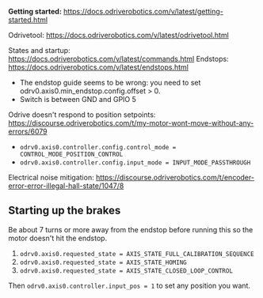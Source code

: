 **Getting started:** https://docs.odriverobotics.com/v/latest/getting-started.html

Odrivetool: https://docs.odriverobotics.com/v/latest/odrivetool.html

States and startup: https://docs.odriverobotics.com/v/latest/commands.html
Endstops: https://docs.odriverobotics.com/v/latest/endstops.html
 * The endstop guide seems to be wrong: you need to set odrv0.axis0.min_endstop.config.offset > 0.
 * Switch is between GND and GPIO 5

Odrive doesn't respond to position setpoints: https://discourse.odriverobotics.com/t/my-motor-wont-move-without-any-errors/6079
 * `odrv0.axis0.controller.config.control_mode = CONTROL_MODE_POSITION_CONTROL`
 * `odrv0.axis0.controller.config.input_mode = INPUT_MODE_PASSTHROUGH`

Electrical noise mitigation: https://discourse.odriverobotics.com/t/encoder-error-error-illegal-hall-state/1047/8

## Starting up the brakes
Be about 7 turns or more away from the endstop before running this so the motor doesn't hit the endstop.
 1. `odrv0.axis0.requested_state = AXIS_STATE_FULL_CALIBRATION_SEQUENCE`
 2. `odrv0.axis0.requested_state = AXIS_STATE_HOMING`
 3. `odrv0.axis0.requested_state = AXIS_STATE_CLOSED_LOOP_CONTROL`

Then `odrv0.axis0.controller.input_pos = 1` to set any position you want.